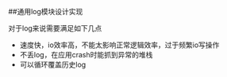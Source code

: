 ##通用log模块设计实现

对于log来说需要满足如下几点
- 速度快，io效率高，不能太影响正常逻辑效率，过于频繁io写操作
- 不丢log，在应用crash时能抓到异常的堆栈
- 可以循环覆盖历史log
